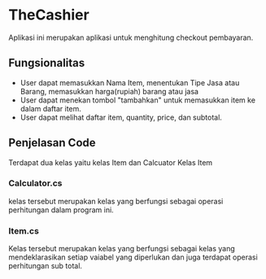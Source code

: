 # TheCashier
Aplikasi ini merupakan aplikasi untuk menghitung checkout pembayaran.

## Fungsionalitas
- User dapat memasukkan Nama Item, menentukan Tipe Jasa atau Barang, memasukkan harga(rupiah) barang atau jasa
- User dapat menekan tombol "tambahkan" untuk memasukkan item ke dalam daftar item.
- User dapat melihat daftar item, quantity, price, dan subtotal.

## Penjelasan Code
Terdapat dua kelas yaitu kelas Item dan Calcuator
Kelas Item

### Calculator.cs
kelas tersebut merupakan kelas yang berfungsi sebagai operasi perhitungan dalam program ini.

### Item.cs
Kelas tersebut merupakan kelas yang berfungsi sebagai kelas yang mendeklarasikan setiap vaiabel yang diperlukan dan juga terdapat operasi perhitungan sub total.
